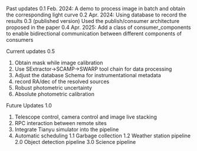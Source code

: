 Past updates
0.1 Feb. 2024: A demo to process image in batch and obtain the corresponding light curve
0.2 Apr. 2024: Using database to record the results
0.3 (published version) Used the publish/consumer architecture proposed in the paper
0.4 Apr. 2025: Add a class of consumer_components to enable bidirectional communication between different components of consumers

Current updates
0.5 
1. Obtain mask while image calibration
2. Use SExtractor->SCAMP->SWARP tool chain for data processing
3. Adjust the database Schema for instrumentational metadata
4. record RA/dec of the resolved sources
5. Robust photometric uncertainty
6. Absolute photometric calibration

Future Updates
1.0 
1. Telescope control, camera control and image live stacking
2. RPC interaction between remote sites
3. Integrate Tianyu simulator into the pipeline
4. Automatic scheduling
1.1
Garbage collection
1.2
Weather station pipeline
2.0
Object detection pipeline
3.0 Science pipeline

